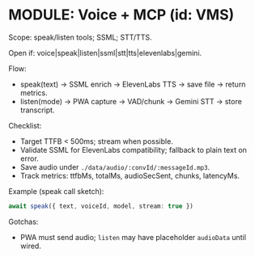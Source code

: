 # MODULE: Voice + MCP (id: VMS)

Scope: speak/listen tools; SSML; STT/TTS.

Open if: voice|speak|listen|ssml|stt|tts|elevenlabs|gemini.

Flow:
- speak(text) -> SSML enrich -> ElevenLabs TTS -> save file -> return metrics.
- listen(mode) -> PWA capture -> VAD/chunk -> Gemini STT -> store transcript.

Checklist:
- Target TTFB < 500ms; stream when possible.
- Validate SSML for ElevenLabs compatibility; fallback to plain text on error.
- Save audio under `./data/audio/:convId/:messageId.mp3`.
- Track metrics: ttfbMs, totalMs, audioSecSent, chunks, latencyMs.

Example (speak call sketch):
```ts
await speak({ text, voiceId, model, stream: true })
```

Gotchas:
- PWA must send audio; `listen` may have placeholder `audioData` until wired.
